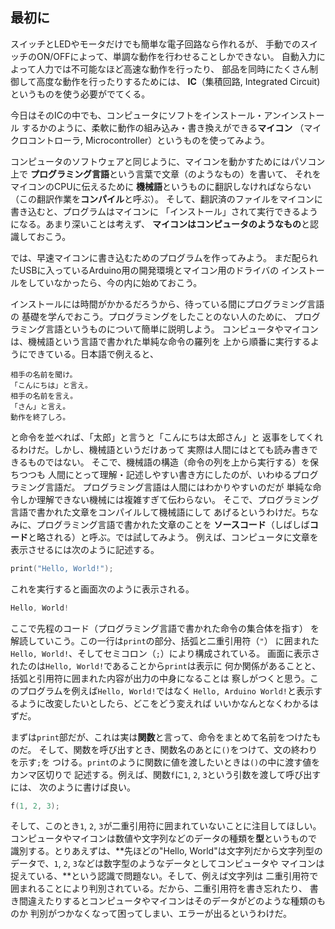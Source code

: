 ## 最初に

スイッチとLEDやモータだけでも簡単な電子回路なら作れるが、
手動でのスイッチのON/OFFによって、単調な動作を行わせることしかできない。
自動入力によって人力では不可能なほど高速な動作を行ったり、
部品を同時にたくさん制御して高度な動作を行ったりするためには、
**IC**（集積回路, Integrated Circuit)というものを使う必要がでてくる。

今日はそのICの中でも、コンピュータにソフトをインストール・アンインストール
するかのように、柔軟に動作の組み込み・書き換えができる**マイコン**
（マイクロコントローラ, Microcontroller）というものを使ってみよう。

コンピュータのソフトウェアと同じように、マイコンを動かすためにはパソコン上で
**プログラミング言語**という言葉で文章（のようなもの）を書いて、
それをマイコンのCPUに伝えるために **機械語**というものに翻訳しなければならない
（この翻訳作業を**コンパイル**と呼ぶ）。
そして、翻訳済のファイルをマイコンに書き込むと、プログラムはマイコンに
「インストール」されて実行できるようになる。あまり深いことは考えず、
**マイコンはコンピュータのようなもの**と認識しておこう。

では、早速マイコンに書き込むためのプログラムを作ってみよう。
まだ配られたUSBに入っているArduino用の開発環境とマイコン用のドライバの
インストールをしていなかったら、今の内に始めておこう。

インストールには時間がかかるだろうから、待っている間にプログラミング言語の
基礎を学んでおこう。プログラミングをしたことのない人のために、
プログラミング言語というものについて簡単に説明しよう。
コンピュータやマイコンは、機械語という言語で書かれた単純な命令の羅列を
上から順番に実行するようにできている。日本語で例えると、

```
相手の名前を聞け。
「こんにちは」と言え。
相手の名前を言え。
「さん」と言え。
動作を終了しろ。
```

と命令を並べれば、「太郎」と言うと「こんにちは太郎さん」と
返事をしてくれるわけだ。しかし、機械語というだけあって
実際は人間にはとても読み書きできるものではない。
そこで、機械語の構造（命令の列を上から実行する）を保ちつつも
人間にとって理解・記述しやすい書き方にしたのが、いわゆるプログラミング言語だ。
プログラミング言語は人間にはわかりやすいのだが
単純な命令しか理解できない機械には複雑すぎて伝わらない。
そこで、プログラミング言語で書かれた文章をコンパイルして機械語にして
あげるというわけだ。ちなみに、プログラミング言語で書かれた文章のことを
**ソースコード**（しばしば**コード**と略される）と呼ぶ。では試してみよう。
例えば、コンピュータに文章を表示させるには次のように記述する。

```cpp
print("Hello, World!");
```

これを実行すると画面次のように表示される。

```cpp
Hello, World!
```

ここで先程のコード（プログラミング言語で書かれた命令の集合体を指す）
を解読していこう。この一行は`print`の部分、括弧と二重引用符（`"`）
に囲まれた`Hello, World!`、そしてセミコロン（`;`）により構成されている。
画面に表示されたのは`Hello, World!`であることから`print`は表示に
何か関係があることと、括弧と引用符に囲まれた内容が出力の中身になることは
察しがつくと思う。このプログラムを例えば`Hello, World!`ではなく
`Hello, Arduino World!`と表示するように改変したいとしたら、どこをどう変えれば
いいかなんとなくわかるはずだ。

まずは`print`部だが、これは実は**関数**と言って、命令をまとめて名前をつけたものだ。
そして、関数を呼び出すとき、関数名のあとに`()`をつけて、文の終わりを示す`;`を
つける。`print`のように関数に値を渡したいときは`()`の中に渡す値をカンマ区切りで
記述する。例えば、関数`f`に`1`, `2`, `3`という引数を渡して呼び出すには、
次のように書けば良い。

```cpp
f(1, 2, 3);
```

そして、このとき`1`, `2`, `3`が二重引用符に囲まれていないことに注目してほしい。
コンピュータやマイコンは数値や文字列などのデータの種類を**型**というもので
識別する。とりあえずは、**先ほどの"Hello, World"は文字列だから文字列型の
データで、`1`, `2`, `3`などは数字型のようなデータとしてコンピュータや
マイコンは捉えている、**という認識で問題ない。そして、例えば文字列は
二重引用符で囲まれることにより判別されている。だから、二重引用符を書き忘れたり、
書き間違えたりするとコンピュータやマイコンはそのデータがどのような種類のものか
判別がつかなくなって困ってしまい、エラーが出るというわけだ。

